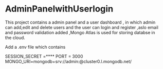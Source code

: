 # AdminPanelwithUserlogin
This project contains a admin panel and a user dashboard , in which admin can add,edit and delete users and the user can login and register ,aslo email and password validation added ,Mongo Atlas is used for storing databse in the cloud.




Add a .env file which contains

SESSION_SECRET =****
PORT = 3000
MONGO_URI=mongodb+srv://admin:<password>@cluster0.l.mongodb.net/
